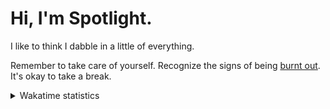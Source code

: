 # Hi, I'm Spotlight.
I like to think I dabble in a little of everything.

Remember to take care of yourself. Recognize the signs of being [burnt out](https://en.wikipedia.org/wiki/Occupational_burnout). It's okay to take a break.

<details>
<summary>Wakatime statistics</summary>

![Wakatime statistics](https://github-readme-stats.vercel.app/api/wakatime?username=spotlightishere&compat=true&theme=radical)

</details>
